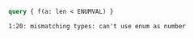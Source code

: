 ```graphql
query { f(a: len < ENUMVAL) }
```

```
1:20: mismatching types: can't use enum as number
```